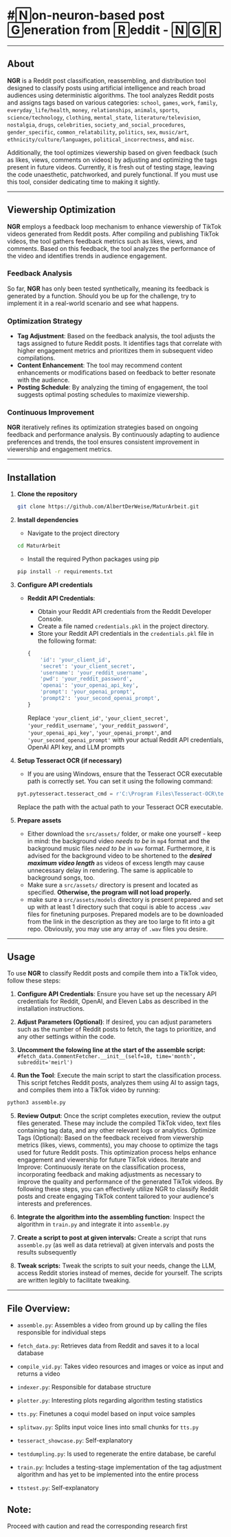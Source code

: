 # #🄽on-neuron-based post 🄶eneration from 🅁eddit  -   🄽🄶🅁                                  
__________________________

## About

**NGR** is a Reddit post classification, reassembling, and distribution tool designed to classify posts using artificial intelligence and reach broad audiences using deterministic algorithms. The tool analyzes Reddit posts and assigns tags based on various categories: `school`, `games`, `work`, `family`, `everyday_life/health`, `money`, `relationships`, `animals`, `sports`, `science/technology`, `clothing`, `mental_state`, `literature/television`, `nostalgia`, `drugs`, `celebrities`, `society_and_social_procedures`, `gender_specific`, `common_relatability`, `politics`, `sex`, `music/art`, `ethnicity/culture/languages`, `political_incorrectness`, and `misc`.

Additionally, the tool optimizes viewership based on given feedback (such as likes, views, comments on videos) by adjusting and optimizing the tags present in future videos. Currently, it is fresh out of testing stage, leaving the code unaesthetic, patchworked, and purely functional. If you must use this tool, consider dedicating time to making it sightly. 
____
## Viewership Optimization

**NGR** employs a feedback loop mechanism to enhance viewership of TikTok videos generated from Reddit posts. After compiling and publishing TikTok videos, the tool gathers feedback metrics such as likes, views, and comments. Based on this feedback, the tool analyzes the performance of the video and identifies trends in audience engagement.

### Feedback Analysis

So far, **NGR** has only been tested synthetically, meaning its feedback is generated by a function. Should you be up for the challenge, try to implement it in a real-world scenario and see what happens.

### Optimization Strategy

- **Tag Adjustment**: Based on the feedback analysis, the tool adjusts the tags assigned to future Reddit posts. It identifies tags that correlate with higher engagement metrics and prioritizes them in subsequent video compilations.
- **Content Enhancement**: The tool may recommend content enhancements or modifications based on feedback to better resonate with the audience.
- **Posting Schedule**: By analyzing the timing of engagement, the tool suggests optimal posting schedules to maximize viewership.

### Continuous Improvement

**NGR** iteratively refines its optimization strategies based on ongoing feedback and performance analysis. By continuously adapting to audience preferences and trends, the tool ensures consistent improvement in viewership and engagement metrics.
____
## Installation

1. **Clone the repository**

    ```bash
    git clone https://github.com/AlbertDerWeise/MaturArbeit.git
    ```

2. **Install dependencies**

    - Navigate to the project directory
    
    ```bash
    cd MaturArbeit
    ```
    
    - Install the required Python packages using pip
    
    ```bash
    pip install -r requirements.txt
    ```

3. **Configure API credentials**

    - **Reddit API Credentials**:
        - Obtain your Reddit API credentials from the Reddit Developer Console.
        - Create a file named `credentials.pkl` in the project directory.
        - Store your Reddit API credentials in the `credentials.pkl` file in the following format:

        ```python
        {
            'id': 'your_client_id',
            'secret': 'your_client_secret',
            'username': 'your_reddit_username',
            'pwd': 'your_reddit_password',
            'openai': 'your_openai_api_key',
            'prompt': 'your_openai_prompt',
            'prompt2': 'your_second_openai_prompt',
        }
        ```

        Replace `'your_client_id'`, `'your_client_secret'`, `'your_reddit_username'`, `'your_reddit_password'`, `'your_openai_api_key'`, `'your_openai_prompt'`, and `'your_second_openai_prompt'` with your actual Reddit API credentials, OpenAI API key, and LLM prompts


4. **Setup Tesseract OCR (if necessary)**

    - If you are using Windows, ensure that the Tesseract OCR executable path is correctly set. You can set it using the following command:

    ```python
    pyt.pytesseract.tesseract_cmd = r'C:\Program Files\Tesseract-OCR\tesseract.exe'
    ```

    Replace the path with the actual path to your Tesseract OCR executable.

5. **Prepare assets**
   - Either download the `src/assets/` folder, or make one yourself - keep in mind: the background video _needs to be_ in `mp4` format and the background music files _need to be_ in `wav` format. Furthermore, it is advised for the background video to be shortened to the ***desired maximum video length*** as videos of excess length may cause unnecessary delay in rendering. The same is applicable to background songs, too.
   - Make sure a `src/assets/` directory is present and located as specified. **Otherwise, the program will not load properly.**
   - make sure a `src/assets/models` directory is present prepared and set up with at least 1 directory such that coqui is able to access `.wav` files for finetuning purposes. Prepared models are to be downloaded from the link in the description as they are too large to fit into a git repo. Obviously, you may use any array of `.wav` files you desire.

____
## Usage
To use **NGR** to classify Reddit posts and compile them into a TikTok video, follow these steps:



1. **Configure API Credentials**: Ensure you have set up the necessary API credentials for Reddit, OpenAI, and Eleven Labs as described in the installation instructions.

2. **Adjust Parameters (Optional)**: If desired, you can adjust parameters such as the number of Reddit posts to fetch, the tags to prioritize, and any other settings within the code.

3. **Uncomment the folowing line at the start of the assemble script:** ``` #fetch_data.CommentFetcher.__init__(self=10, time='month', subreddit='meirl') ``` 

4. **Run the Tool**: Execute the main script to start the classification process. This script fetches Reddit posts, analyzes them using AI to assign tags, and compiles them into a TikTok video by running:
 ```bash
python3 assemble.py
```

5. **Review Output**: Once the script completes execution, review the output files generated. These may include the compiled TikTok video, text files containing tag data, and any other relevant logs or analytics.
Optimize Tags (Optional): Based on the feedback received from viewership metrics (likes, views, comments), you may choose to optimize the tags used for future Reddit posts. This optimization process helps enhance engagement and viewership for future TikTok videos.
Iterate and Improve: Continuously iterate on the classification process, incorporating feedback and making adjustments as necessary to improve the quality and performance of the generated TikTok videos.
By following these steps, you can effectively utilize NGR to classify Reddit posts and create engaging TikTok content tailored to your audience's interests and preferences. 


6. **Integrate the algorithm into the assembling function**: Inspect the algorithm in ```train.py``` and integrate it into ```assemble.py```


7. **Create a script to post at given intervals:** Create a script that runs ```assemble.py``` (as well as data retrieval) at given intervals and posts the results subsequently


8. **Tweak scripts:** Tweak the scripts to suit your needs, change the LLM, access Reddit stories instead of memes, decide for yourself. The scripts are written legibly to facilitate tweaking.
____

## File Overview:

- ```assemble.py```: Assembles a video from ground up by calling the files responsible for individual steps


- ```fetch_data.py```: Retrieves data from Reddit and saves it to a local database


- ```compile_vid.py```: Takes video resources and images or voice as input and returns a video


- ```indexer.py```: Responsible for database structure


- ```plotter.py```: Interesting plots regarding algorithm testing statistics


- ```tts.py```: Finetunes a coqui model based on input voice samples


- ```splitwav.py```: Splits input voice lines into small chunks for ```tts.py```


- ```tesseract_showcase.py```: Self-explanatory


- ```testdumpling.py```: Is used to regenerate the entire database, be careful


- ```train.py```: Includes a testing-stage implementation of the tag adjustment algorithm and has yet to be implemented into the entire process


- ```ttstest.py```: Self-explanatory
## Note:
Proceed with caution and read the corresponding research first
